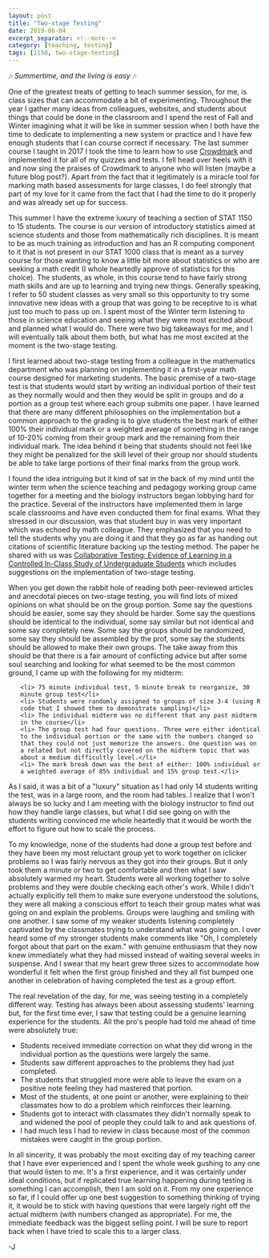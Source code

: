 ```yaml
---
layout: post
title: "Two-stage Testing"
date: 2019-06-04
excerpt_separator: <!--more-->
category: [teaching, testing]
tags: [1150, two-stage-testing]
---
```


:notes: *Summertime, and the living is easy* :notes:

One of the greatest treats of getting to teach summer session, for me, is class sizes that can accommodate a bit of experimenting. Throughout the year I gather many ideas from colleagues, websites, and students about things that could be done in the classroom and I spend the rest of Fall and Winter imagining what it will be like in summer session when I both have the time to dedicate to implementing a new system or practice and I have few enough students that I can course correct if necessary. The last summer course I taught in 2017 I took the time to learn how to use [Crowdmark](http://www.crowdmark.com) and implemented it for all of my quizzes and tests. I fell head over heels with it and now sing the praises of Crowdmark to anyone who will listen (maybe a future blog post?). Apart from the fact that it legitimately is a miracle tool for marking math based assessments for large classes, I do feel strongly that part of my love for it came from the fact that I had the time to do it properly and was already set up for success.
<!--more-->


This summer I have the extreme luxury of teaching a section of STAT 1150 to 15 students. The course is our version of introductory statistics aimed at science students and those from mathematically rich disciplines. It is meant to be as much training as introduction and has an R computing component to it that is not present in our STAT 1000 class that is meant as a survey course for those wanting to know a little bit more about statistics or who are seeking a math credit (I whole heartedly approve of statistics for this choice). The students, as whole, in this course tend to have fairly strong math skills and are up to learning and trying new things. Generally speaking, I refer to 50 student classes as very small so this opportunity to try some innovative new ideas with a group that was going to be receptive to is what just too much to pass up on. I spent most of the Winter term listening to those in science education and seeing what they were most excited about and planned what I would do. There were two big takeaways for me, and I will eventually talk about them both, but what has me most excited at the moment is the two-stage testing.

I first learned about two-stage testing from a colleague in the mathematics department who was planning on implementing it in a first-year math course designed for marketing students. The basic premise of a two-stage test is that students would start by writing an individual portion of their test as they normally would and then they would be split in groups and do a portion as a group test where each group submits one paper. I have learned that there are many different philosophies on the implementation but a common approach to the grading is to give students the best mark of either 100% their individual mark or a weighted average of something in the range of 10-20% coming from their group mark and the remaining from their individual mark. The idea behind it being that students should not feel like they might be penalized for the skill level of their group nor should students be able to take large portions of their final marks from the group work.

I found the idea intriguing but it kind of sat in the back of my mind until the winter term when the science teaching and pedagogy working group came together for a meeting and the biology instructors began lobbying hard for the practice. Several of the instructors have implemented them in large scale classrooms and have even conducted them for final exams. What they stressed in our discussion, was that student buy in was very important which was echoed by math colleague. They emphasized that you need to tell the students why you are doing it and that they go as far as handing out citations of scientific literature backing up the testing method. The paper he shared with us was [Collaborative Testing: Evidence of Learning in a Controlled In-Class Study of Undergraduate Students](http://www.cwsei.ubc.ca/SEI_research/files/Gilley-Clarkston_2-Stage_Exam_Learning_JCST2014.pdf) which includes suggestions on the implementation of two-stage testing.

When you get down the rabbit hole of reading both peer-reviewed articles and anecdotal pieces on two-stage testing, you will find lots of mixed opinions on what should be on the group portion. Some say the questions should be easier, some say they should be harder. Some say the questions should be identical to the individual, some say similar but not identical and some say completely new. Some say the groups should be randomized, some say they should be assembled by the prof, some say the students should be allowed to make their own groups. The take away from this should be that there is a fair amount of conflicting advice but after some soul searching and looking for what seemed to be the most common ground, I came up with the following for my midterm:

<ul>

    <li> 75 minute individual test, 5 minute break to reorganize, 30 minute group test</li>
    <li> Students were randomly assigned to groups of size 3-4 (using R code that I showed them to demonstrate sampling)</li>
    <li> The individual midterm was no different that any past midterm in the course</li>
    <li> The group test had four questions. Three were either identical to the individual portion or the same with the numbers changed so that they could not just memorize the answers. One question was on a related but not directly covered on the midterm topic that was about a medium difficultly level.</li>
    <li> The mark break down was the best of either: 100% individual or a weighted average of 85% individual and 15% group test.</li>

</ul>

As I said, it was a bit of a "luxury" situation as I had only 14 students writing the test, was in a large room, and the room had tables. I realize that I won't always be so lucky and I am meeting with the biology instructor to find out how they handle large classes, but what I did see going on with the students writing convinced me whole heartedly that it would be worth the effort to figure out how to scale the process.

To my knowledge, none of the students had done a group test before and they have been my most reluctant group yet to work together on iclicker problems so I was fairly nervous as they got into their groups. But it only took them a minute or two to get comfortable and then what I saw absolutely warmed my heart. Students were all working together to solve problems and they were double checking each other's work. While I didn't actually explicitly tell them to make sure everyone understood the solutions, they were all making a conscious effort to teach their group mates what was going on and explain the problems. Groups were laughing and smiling with one another. I saw some of my weaker students listening completely captivated by the classmates trying to understand what was going on. I over heard some of my stronger students make comments like "Oh, I completely forgot about that part on the exam." with genuine enthusiasm that they now knew immediately what they had missed instead of waiting several weeks in suspense. And I swear that my heart grew three sizes to accommodate how wonderful it felt when the first group finished and they all fist bumped one another in celebration of having completed the test as a group effort.

The real revelation of the day, for me, was seeing testing in a completely different way. Testing has always been about assessing students' learning but, for the first time ever, I saw that testing could be a genuine learning experience for the students. All the pro's people had told me ahead of time were absolutely true:

<ul>

  <li> Students received immediate correction on what they did wrong in the individual portion as the questions were largely the same. </li>
  <li> Students saw different approaches to the problems they had just completed.</li>
  <li> The students that struggled more were able to leave the exam on a positive note feeling they had mastered that portion.</li>
  <li> Most of the students, at one point or another, were explaining to their classmates how to do a problem which reinforces their learning.</li>
  <li> Students got to interact with classmates they didn't normally speak to and widened the pool of people they could talk to and ask questions of.</li>
  <li> I had much less I had to review in class because most of the common mistakes were caught in the group portion.</li>

</ul>

In all sincerity, it was probably the most exciting day of my teaching career that I have ever experienced and I spent the whole week gushing to any one that would listen to me. It's a first experience, and it was certainly under ideal conditions, but if replicated true learning happening during testing is something I can accomplish, then I am sold on it. From my one experience so far, if I could offer up one best suggestion to something thinking of trying it, it would be to stick with having questions that were largely right off the actual midterm (with numbers changed as appropriate). For me, the immediate feedback was the biggest selling point. I will be sure to report back when I have tried to scale this to a larger class.

-J
